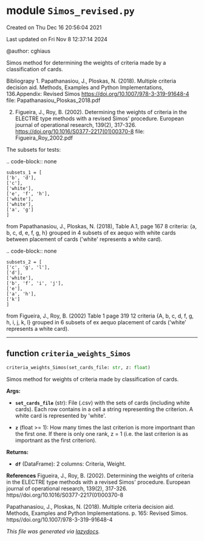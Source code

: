<!-- markdownlint-disable -->

# module `Simos_revised.py`
Created on Thu Dec 16 20:56:04 2021 

Last updated on Fri Nov  8 12:37:14 2024

@author: cghiaus 

Simos method for determining the weights of criteria made by a classification of cards. 

Bibliograpy 1. Papathanasiou, J., Ploskas, N. (2018). Multiple criteria decision aid.  Methods, Examples and Python Implementations, 136.Appendix: Revised Simos  https://doi.org/10.1007/978-3-319-91648-4  file: Papathanasiou_Ploskas_2018.pdf 



2. Figueira, J., Roy, B. (2002). Determining the weights of criteria in the  ELECTRE type methods with a revised Simos' procedure. European journal of  operational research, 139(2), 317-326.  https://doi.org/10.1016/S0377-2217(01)00370-8  file: Figueira_Roy_2002.pdf 

The subsets for tests: 

.. code-block:: none

    subsets_1 = [
    ['b', 'd'],  
    ['c'],  
    ['white'],  
    ['e', 'f', 'h'],  
    ['white'],  
    ['white'],  
    ['a', 'g']
    ] 


from Papathanasiou, J., Ploskas, N. (2018), Table A.1, page 167 8 criteria: {a, b, c, d, e, f, g, h} grouped in 4 subsets of ex aequo with white cards between placement of cards ('white' represents a white card). 

.. code-block:: none

    subsets_2 = [
    ['c', 'g', 'l'],  
    ['d'],  
    ['white'],  
    ['b', 'f', 'i', 'j'],  
    ['e'],  
    ['a', 'h'],  
    ['k']
    ] 
    
from Figueira, J., Roy, B. (2002) Table 1 page 319 12 criteria {A, b, c, d, f, g, h, i, j, k, l} grouped in 6 subsets of ex aequo placement of cards ('white' represents a white card).


---

## function `criteria_weights_Simos`

```python
criteria_weights_Simos(set_cards_file: str, z: float)
```

Simos method for weights of criteria made by classification of cards. 



**Args:**
 
 - <b>`set_cards_file`</b> (str):  File (.csv) with the sets of cards (including white cards). Each row contains in a cell a string representing the criterion. A white card is represented by 'white'. 


 - <b>`z`</b> (float >= 1):  How many times the last criterion is more importnant than the first one. If there is only one rank, z = 1 (i.e. the last criterion is as importnant as the first criterion). 



**Returns:**
 
 - <b>`df`</b> (DataFrame):  2 columns: Criteria, Weight. 

**References** 
Figueira, J., Roy, B. (2002). Determining the weights of criteria in the ELECTRE type methods with a revised Simos' procedure. European journal of operational research, 139(2), 317-326. https//doi.org/10.1016/S0377-2217(01)00370-8 

Papathanasiou, J., Ploskas, N. (2018). Multiple criteria decision aid. Methods, Examples and Python Implementations. p. 165:  Revised Simos. https//doi.org/10.1007/978-3-319-91648-4 


_This file was generated via [lazydocs](https://github.com/ml-tooling/lazydocs)._
